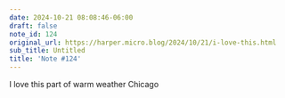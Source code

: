```yaml
---
date: 2024-10-21 08:08:46-06:00
draft: false
note_id: 124
original_url: https://harper.micro.blog/2024/10/21/i-love-this.html
sub_title: Untitled
title: 'Note #124'
---
```


I love this part of warm weather Chicago